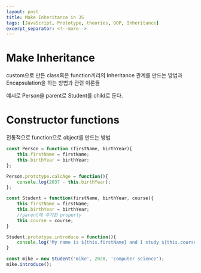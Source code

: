 ```yaml
---
layout: post
title: Make Inheritance in JS
tags: [JavaScript, Prototype, theories, OOP, Inheritance]
excerpt_separator: <!--more-->
---
```


# Make Inheritance

custom으로 만든 class혹은 function끼리의 Inheritance 관계를 만드는 방법과 Encapsulation을 하는 방법과 관련 이론들

<!--more-->

예시로 Person을 parent로 Student를 child로 둔다.

# Constructor functions

전통적으로 function으로 object를 만드는 방법

```javascript
const Person = function (firstName, birthYear){
    this.firstName = firstName;
    this.birthYear = birthYear;
};

Person.prototype.calcAge = function(){
    console.log(2037 - this.birthYear);
};

const Student = function(firstName, birthYear, course){
    this.firstName = firstName;
    this.birthYear = birthYear;
    //parent에 추가된 property
    this.course = course;
}

Student.prototype.introduce = function(){
    console.log('My name is ${this.firstName} and I study ${this.course}');
}

const mike = new Student('mike', 2020, 'computer science');
mike.introduce();
```